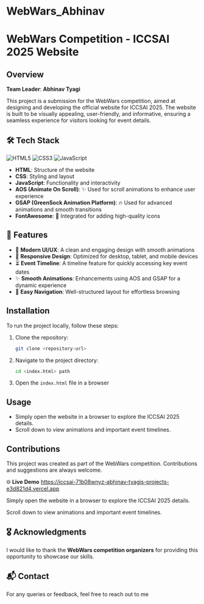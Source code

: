 # WebWars_Abhinav
# WebWars Competition - ICCSAI 2025 Website

## Overview

**Team Leader**: **Abhinav Tyagi**

This project is a submission for the WebWars competition, aimed at designing and developing the official website for ICCSAI 2025. The website is built to be visually appealing, user-friendly, and informative, ensuring a seamless experience for visitors looking for event details.

## 🛠 Tech Stack

![HTML5](https://img.shields.io/badge/HTML5-E34F26?style=for-the-badge&logo=html5&logoColor=white) ![CSS3](https://img.shields.io/badge/CSS3-1572B6?style=for-the-badge&logo=css3&logoColor=white) ![JavaScript](https://img.shields.io/badge/JavaScript-F7DF1E?style=for-the-badge&logo=javascript&logoColor=black)

- **HTML**: Structure of the website
- **CSS**: Styling and layout
- **JavaScript**: Functionality and interactivity
- **AOS (Animate On Scroll)**: ✨ Used for scroll animations to enhance user experience
- **GSAP (GreenSock Animation Platform)**: 🔥 Used for advanced animations and smooth transitions
- **FontAwesome**: 🎨 Integrated for adding high-quality icons

## 🚀 Features

- 🎨 **Modern UI/UX**: A clean and engaging design with smooth animations
- 📱 **Responsive Design**: Optimized for desktop, tablet, and mobile devices
- ⏳ **Event Timeline**: A timeline feature for quickly accessing key event dates
- ✨ **Smooth Animations**: Enhancements using AOS and GSAP for a dynamic experience
- 🧭 **Easy Navigation**: Well-structured layout for effortless browsing
  
## Installation

To run the project locally, follow these steps:

1. Clone the repository:
   ```sh
   git clone <repository-url>
   ```
2. Navigate to the project directory:
   ```sh
   cd <index.html> path
   ```
3. Open the `index.html` file in a browser

## Usage

- Simply open the website in a browser to explore the ICCSAI 2025 details.
- Scroll down to view animations and important event timelines.

## Contributions

This project was created as part of the WebWars competition. Contributions and suggestions are always welcome.

🌐 **Live Demo** https://iccsai-71b08wnyz-abhinav-tyagis-projects-e3d821d4.vercel.app

Simply open the website in a browser to explore the ICCSAI 2025 details.

Scroll down to view animations and important event timelines.

## 🎖 Acknowledgments

I would like to thank the **WebWars competition organizers** for providing this opportunity to showcase our skills.

## 📬 Contact

For any queries or feedback, feel free to reach out to me
